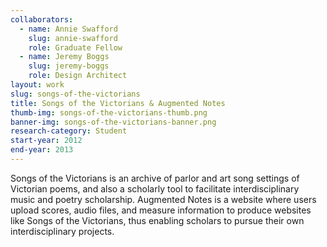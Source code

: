 ```yaml
---
collaborators: 
  - name: Annie Swafford
    slug: annie-swafford
    role: Graduate Fellow
  - name: Jeremy Boggs
    slug: jeremy-boggs
    role: Design Architect
layout: work
slug: songs-of-the-victorians
title: Songs of the Victorians & Augmented Notes
thumb-img: songs-of-the-victorians-thumb.png
banner-img: songs-of-the-victorians-banner.png
research-category: Student
start-year: 2012
end-year: 2013
---
```

Songs of the Victorians is an archive of parlor and art song settings of Victorian poems, and also a scholarly tool to facilitate interdisciplinary music and poetry scholarship. Augmented Notes is a website where users upload scores, audio files, and measure information to produce websites like Songs of the Victorians, thus enabling scholars to pursue their own interdisciplinary projects.